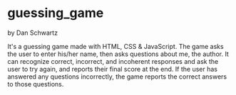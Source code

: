 # guessing_game

by Dan Schwartz

It's a guessing game made with HTML, CSS &amp; JavaScript. The game asks the user to enter his/her name, then asks questions about me, the author. It can recognize correct, incorrect, and incoherent responses and ask the user to try again, and reports their final score at the end. If the user has answered any questions incorrectly, the game reports the correct answers to those questions.

